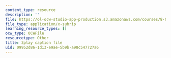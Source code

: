 ```yaml
---
content_type: resource
description: ''
file: https://ol-ocw-studio-app-production.s3.amazonaws.com/courses/8-01sc-classical-mechanics-fall-2016/09952d861d13e9ae5b9ba98c547727a6_d9ugFckUBcg.srt
file_type: application/x-subrip
learning_resource_types: []
ocw_type: OCWFile
resourcetype: Other
title: 3play caption file
uid: 09952d86-1d13-e9ae-5b9b-a98c547727a6
---
```

